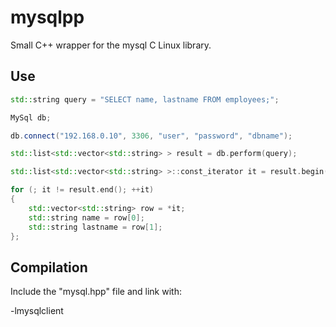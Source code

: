 # mysqlpp
Small C++ wrapper for the mysql C Linux library.
			
## Use

```c++
std::string query = "SELECT name, lastname FROM employees;";

MySql db;

db.connect("192.168.0.10", 3306, "user", "password", "dbname");

std::list<std::vector<std::string> > result = db.perform(query);

std::list<std::vector<std::string> >::const_iterator it = result.begin();

for (; it != result.end(); ++it)
{
	std::vector<std::string> row = *it;
	std::string name = row[0];
	std::string lastname = row[1];
};
```

## Compilation

Include the "mysql.hpp" file and link with:

-lmysqlclient
